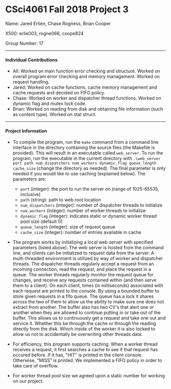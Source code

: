 CSci4061 Fall 2018 Project 3
============================
Name: Jared Erlien, Chase Rogness, Brian Cooper

X500: erlie003, rogne066, coope824

Group Number: 17
___
#### Individual Contributions
- All: Worked on main function error checking and structure. Worked on overall program error checking and memory management. Worked on request handling.
- Jared: Worked on cache functions, cache memory management and cache requests and decided on FIFO policy.
- Chase: Worked on worker and dispatcher thread functions. Worked on dynamic flag and mutex lock code.
- Brian: Worked on reading from disk and obtaining file information (such as content type). Worked on stat struct.
___
#### Project Information
- To compile the program, run the `make` command from a command line interface in the directory containing the source files (the Makefile is provided). This will result in an executable called `web_server`.
To run the program, run the executable in the current directory with `.\web_server port path num_dispatchers num_workers dynamic_flag queue_length cache_size` (change the directory as needed). The final parameter is only needed if you would like to use caching (explained below). The parameters are:

  - `port` (integer): the port to run the server on (range of 1025-65535, inclusive)
  - `path` (string): path to web root location
  - `num_dispatchers` (integer): number of dispatcher threads to initialize
  - `num_workers` (integer): number of worker threads to initialize
  - `dynamic_flag` (integer): indicates static or dynamic worker thread pool size (default 0)
  - `queue_length` (integer): size of request queue
  - `cache_size` (integer): number of entries available in cache


- The program works by initializing a local web server with specified parameters (listed above). The web server is hosted from the command line, and clients can be initialized to request data from the server. A multi-threaded environment is utilized by way of worker and dispatcher threads. The dispatcher threads regularly accept a request from an incoming connection, read the request, and place the request in a queue. The worker threads regularly monitor the request queue for changes, and receive any requests contained within (and then serve them to a client). On each client, times (in milliseconds) associated with each request are printed to the console. 
By using a bounded buffer to store given requests in a fifo queue. The queue has a lock it shares across the two of them to allow us the ability to make sure one does not extract from another. The buffer also has two CV's that alert one or another when they are allowed to continue putting in or take out of the buffer. This allows us to continuously get a request and take one out and service it. Whether this be through the cache or through the reading directly from the disk. Which inside of the worker it is also locked to allow us not to accidentally be overwriting other threads data.
- For efficiency, this program supports caching. When a worker thread receives a request, it first searches a cache to see if that request has occured before. If it has, "HIT" is printed in the client console. Otherwise, "MISS" is printed. We implemented a FIFO policy in order to take care of overflow.
- For worker thread pool size we agreed upon a static number for working on our project.
